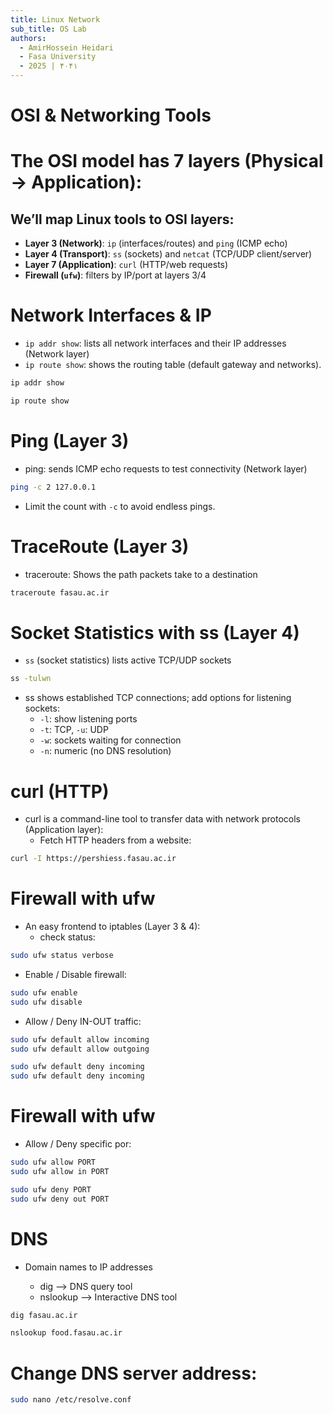 ```yaml
---
title: Linux Network
sub_title: OS Lab
authors:
  - AmirHossein Heidari
  - Fasa University
  - 2025 | ۴۰۴۱
---
```


<!-- font_size: 3 -->
OSI & Networking Tools
=======================
# The OSI model has **7 layers** (Physical → Application):
## We’ll map Linux tools to OSI layers:
<!-- pause -->
  - **Layer 3 (Network)**: `ip` (interfaces/routes) and `ping` (ICMP echo)
  - **Layer 4 (Transport)**: `ss` (sockets) and `netcat` (TCP/UDP client/server) 
  - **Layer 7 (Application)**: `curl` (HTTP/web requests) 
  - **Firewall (`ufw`)**: filters by IP/port at layers 3/4
<!-- end_slide -->

<!-- font_size: 3 -->
Network Interfaces & IP
=======================
- `ip addr show`: lists all network interfaces and their IP addresses (Network layer)
- `ip route show`: shows the routing table (default gateway and networks).
```bash
ip addr show
```
<!-- pause -->
```bash
ip route show
```

<!-- end_slide -->

<!-- font_size: 3 -->
Ping (Layer 3)
=======================
- ping: sends ICMP echo requests to test connectivity (Network layer)

<!-- pause -->

```bash
ping -c 2 127.0.0.1
```
* Limit the count with `-c` to avoid endless pings.

<!-- end_slide -->

<!-- font_size: 3 -->
TraceRoute (Layer 3)
=======================
- traceroute: Shows the path packets take to a destination

```bash
traceroute fasau.ac.ir
```
<!-- end_slide -->

<!-- font_size: 3 -->
Socket Statistics with ss (Layer 4)
=======================

- `ss` (socket statistics) lists active TCP/UDP sockets

```bash
ss -tulwn
```
- ss shows established TCP connections; add options for listening sockets:
  - `-l`: show listening ports
  - `-t`: TCP, `-u`: UDP
  - `-w`: sockets waiting for connection
  - `-n`: numeric (no DNS resolution)

<!-- end_slide -->


<!-- font_size: 3 -->
curl (HTTP)
=======================
- curl is a command-line tool to transfer data with network protocols (Application layer): 
  - Fetch HTTP headers from a website:
```bash
curl -I https://pershiess.fasau.ac.ir
```
<!-- end_slide -->


<!-- font_size: 2 -->
Firewall with ufw
=======================
- An easy frontend to iptables (Layer 3 & 4):
  - check status:
```bash
sudo ufw status verbose
```
<!-- pause -->

  - Enable / Disable firewall:
```bash
sudo ufw enable
sudo ufw disable
```
<!-- pause -->

  - Allow / Deny IN-OUT traffic:
```bash
sudo ufw default allow incoming
sudo ufw default allow outgoing

sudo ufw default deny incoming
sudo ufw default deny incoming
```
<!-- end_slide -->

<!-- font_size: 2 -->
Firewall with ufw
=======================
  - Allow / Deny specific por:
```bash
sudo ufw allow PORT
sudo ufw allow in PORT

sudo ufw deny PORT
sudo ufw deny out PORT
```

<!-- end_slide -->

<!-- font_size: 3 -->
DNS
=======================

- Domain names to IP addresses

  - dig --> DNS query tool
  - nslookup --> Interactive DNS tool

```bash
dig fasau.ac.ir

nslookup food.fasau.ac.ir
```

# Change DNS server address:
```bash
sudo nano /etc/resolve.conf
```